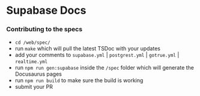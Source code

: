 # Supabase Docs


### Contributing to the specs

- `cd /web/spec/`
- run `make` which will pull the latest TSDoc with your updates
- add your comments to `supabase.yml` | `postgrest.yml` | `gotrue.yml` | `realtime.yml`
- run `npm run gen:supabase` inside the `/spec` folder which will generate the Docusaurus pages
- run `npm run build` to make sure the build is working
- submit your PR
